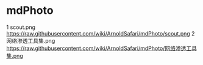 # mdPhoto
1 scout.png https://raw.githubusercontent.com/wiki/ArnoldSafari/mdPhoto/scout.png
2 网络渗透工具集.png https://raw.githubusercontent.com/wiki/ArnoldSafari/mdPhoto/网络渗透工具集.png